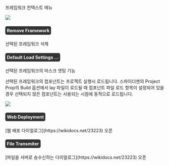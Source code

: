  <link href="https://cdn.jsdelivr.net/npm/bootstrap-icons/font/bootstrap-icons.css" rel="stylesheet">
 <style>
 .aaqa {
  color:white;
  background-color: #333333;
  display:table;
  padding:5px;
  border-radius : 5px;
 }

 </style>
프레임워크 컨텍스트 메뉴

![](https://wikidocs.net/images/page/23225/%EC%8A%A4%ED%81%AC%EB%A6%B0%EC%83%B7_2025-02-03_111037.png)

<h4 class="aaqa"><i class="bi bi-folder-fill"></i> Remove Framework </h4>
선택된 프레임워크 삭제

<h4 class="aaqa"> Default Load Settings ... </h4>
선택된 프레임워크의 마스크 셋팅 기능

선택된 프레임워크의 컴포넌트는 프로젝트 실행시 로드됩니다.
스파이더젠의 Project Prop의 Build 옵션에서 lay 파일이 로드될 때 컴포넌트 파일 로드 항목이 설정되어 있을 경우 선택되지 않은 컴포넌트는 사용되는 시점에 동적으로 로드됩니다. 

![](https://wikidocs.net/images/page/23225/%EC%8A%A4%ED%81%AC%EB%A6%B0%EC%83%B7_2025-02-03_111123.png)

 <h4 class="aaqa"> Web  Deployment </h4>
[웹 배포 다이얼로그](https://wikidocs.net/23223) 오픈

 <h4 class="aaqa"> <i class="bi bi-pc-display-horizontal"></i> File Transmiter</h4>
[파일을 서버로 송수신하는 다이얼로그](https://wikidocs.net/23223) 오픈
